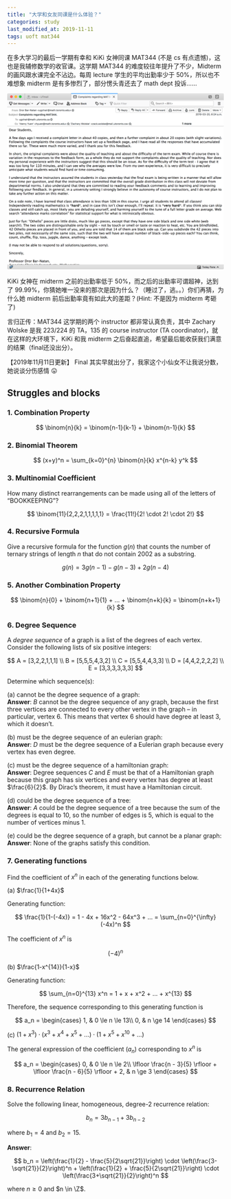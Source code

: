 ```yaml
---
title: "大学和女友同课是什么体验？"
categories: study
last_modified_at: 2019-11-11
tags: uoft mat344
---
```


在多大学习的最后一学期有幸和 KiKi 女神同课 MAT344 (不是 cs 有点遗憾)，这也是我辅修数学的收官课。这学期 MAT344 的难度较往年提升了不少，Midterm 的画风跟水课完全不沾边。每周 lecture 学生的平均出勤率少于 50%，所以也不难想象 midterm 是有多惨烈了，部分愣头青还去了 math dept 投诉……

![compaints](/mdres/posts/2019/04/compaints.png)

KiKi 女神在 midterm 之前的出勤率低于 50%，而之后的出勤率可谓超神，达到了 99.99%，你猜她唯一没来的那次是因为什么？（睡过了，逃。。）你们再猜，为什么她 midterm 前后出勤率竟有如此大的差距？(Hint: 不是因为 midterm 考砸了)

言归正传：MAT344 这学期的两个 instructor 都非常认真负责，其中 Zachary Wolske 是我 223/224 的 TA，135 的 course instructor (TA coordinator)，就在这样的大环境下，KiKi 和我 midterm 之后奋起直追，希望最后能收获我们满意的结果（final还没出分）。

【2019年11月11日更新】 Final 其实早就出分了，我家这个小仙女不让我说分数，她说谈分伤感情 😛

## Struggles and blocks

### 1. Combination Property

$$
    \binom{n}{k} = \binom{n-1}{k-1} + \binom{n-1}{k}
$$

### 2. Binomial Theorem

$$
    (x+y)^n = \sum_{k=0}^{n} \binom{n}{k} x^{n-k} y^k
$$

### 3. Multinomial Coefficient

How many distinct rearrangements can be made using all of the letters of “BOOKKEEPING”?

$$
    \binom{11}{2,2,2,1,1,1,1,1} = \frac{11!}{2! \cdot 2! \cdot 2!}
$$

### 4. Recursive Formula

Give a recursive formula for the function $g(n)$ that counts the number of ternary strings of length $n$ that do not contain $2002$ as a substring.

$$
    g(n) = 3g(n-1) - g(n-3) + 2g(n-4)
$$

### 5. Another Combination Property

$$
    \binom{n}{0} + \binom{n+1}{1} + ... + \binom{n+k}{k} = \binom{n+k+1}{k}
$$

### 6. Degree Sequence

A *degree sequence* of a graph is a list of the degrees of each vertex. Consider the following lists of six positive integers:

$$
    A = [3,2,2,1,1,1] \\
    B = [5,5,5,4,3,2] \\
    C = [5,5,4,4,3,3] \\
    D = [4,4,2,2,2,2] \\
    E = [3,3,3,3,3,3]
$$

Determine which sequence(s):

(a) cannot be the degree sequence of a graph:  
**Answer**: $B$ cannot be the degree sequence of any graph, because the first three vertices are connected to every other vertex in the graph – in particular, vertex 6. This means that vertex 6 should have degree at least $3$, which it doesn’t.

(b) must be the degree sequence of an eulerian graph:  
**Answer**: $D$ must be the degree sequence of a Eulerian graph because every vertex has even degree.

(c) must be the degree sequence of a hamiltonian graph:  
**Answer**: Degree sequences $C$ and $E$ must be that of a Hamiltonian graph because this graph has six vertices and every vertex has degree at least $\frac{6}{2}$. By Dirac’s theorem, it must have a Hamiltonian circuit.

(d) could be the degree sequence of a tree:  
**Answer**: $A$ could be the degree sequence of a tree because the sum of the degrees is equal to $10$, so the number of edges is $5$, which is equal to the number of vertices minus $1$.

(e) could be the degree sequence of a graph, but cannot be a planar graph:  
**Answer**: None of the graphs satisfy this condition.


### 7. Generating functions

Find the coefficient of $x^n$ in each of the generating functions below.

(a) $\frac{1}{1+4x}$

Generating function:

$$
    \frac{1}{1-(-4x)} = 1 - 4x + 16x^2 - 64x^3 + ... = \sum_{n=0}^{\infty} (-4x)^n
$$

The coefficient of $x^n$ is

$$
    (-4)^n
$$

(b) $\frac{1-x^{14}}{1-x}$

Generating function:

$$
    \sum_{n=0}^{13} x^n = 1 + x + x^2 + ... + x^{13}
$$

Therefore, the sequence corresponding to this generating function is

$$
    a_n = 
    \begin{cases} 
        1, & 0 \le n \le 13\\
        0, & n \ge 14
    \end{cases}
$$

(c) $(1+x^3) \cdot (x^3 + x^4 + x^5 + ...) \cdot (1 + x^5 + x^{10} + ...)$

The general expression of the coefficient ($a_n$) corresponding to $x^n$ is

$$
    a_n = 
    \begin{cases} 
        0, & 0 \le n \le 2\\
        \lfloor \frac{n - 3}{5} \rfloor + \lfloor \frac{n - 6}{5} \rfloor + 2, & n \ge 3
    \end{cases}
$$

### 8. Recurrence Relation

Solve the following linear, homogeneous, degree-2 recurrence relation:

$$
    b_n = 3b_{n-1} + 3b_{n-2}
$$

where $b_1 = 4$ and $b_2 = 15$.

**Answer**:

$$
	b_n = \left(\frac{1}{2} - \frac{5}{2\sqrt{21}}\right) \cdot \left(\frac{3-\sqrt{21}}{2}\right)^n + \left(\frac{1}{2} + \frac{5}{2\sqrt{21}}\right) \cdot \left(\frac{3+\sqrt{21}}{2}\right)^n
$$

where $n \ge 0$ and $n \in \Z$.